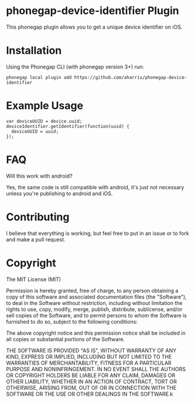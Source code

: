 phonegap-device-identifier Plugin
=====================

This phonegap plugin allows you to get a unique device identifier on iOS.

Installation
=====================

Using the Phonegap CLI (with phonegap version 3+) run:

    phonegap local plugin add https://github.com/aharris/phonegap-device-identifier

Example Usage
=====================

    var deviceUUID = device.uuid;
    deviceIdentifier.getIdentifier(function(uuid) {
      deviceUUID = uuid;
    });

FAQ
=====================

Will this work with android?

Yes, the same code is still compatible with android, it's just not necessary unless you're publishing to android and iOS.

Contributing
=====================

I believe that everything is working, but feel free to put in an issue  or to fork and make a pull request.

Copyright
=====================

The MIT License (MIT)

Permission is hereby granted, free of charge, to any person obtaining a copy of
this software and associated documentation files (the "Software"), to deal in
the Software without restriction, including without limitation the rights to
use, copy, modify, merge, publish, distribute, sublicense, and/or sell copies of
the Software, and to permit persons to whom the Software is furnished to do so,
subject to the following conditions:

The above copyright notice and this permission notice shall be included in all
copies or substantial portions of the Software.

THE SOFTWARE IS PROVIDED "AS IS", WITHOUT WARRANTY OF ANY KIND, EXPRESS OR
IMPLIED, INCLUDING BUT NOT LIMITED TO THE WARRANTIES OF MERCHANTABILITY, FITNESS
FOR A PARTICULAR PURPOSE AND NONINFRINGEMENT. IN NO EVENT SHALL THE AUTHORS OR
COPYRIGHT HOLDERS BE LIABLE FOR ANY CLAIM, DAMAGES OR OTHER LIABILITY, WHETHER
IN AN ACTION OF CONTRACT, TORT OR OTHERWISE, ARISING FROM, OUT OF OR IN
CONNECTION WITH THE SOFTWARE OR THE USE OR OTHER DEALINGS IN THE SOFTWARE.k
